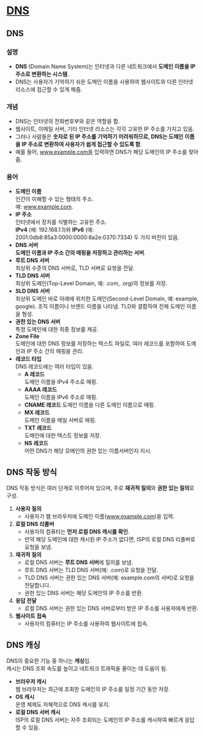# [DNS](https://aws.amazon.com/ko/route53/what-is-dns/)

## DNS

### 설명

* **DNS** (Domain Name System)는 인터넷과 다른 네트워크에서 **도메인 이름을 IP 주소로 변환하는 시스템**.  
* DNS는 사용자가 기억하기 쉬운 도메인 이름을 사용하여 웹사이트와 다른 인터넷 리소스에 접근할 수 있게 해줌.

### 개념

* DNS는 인터넷의 전화번호부와 같은 역할을 함.  
* 웹사이트, 이메일 서버, 기타 인터넷 리소스는 각각 고유한 IP 주소를 가지고 있음.  
* 그러나 사람들은 **숫자로 된 IP 주소를 기억하기 어려워하므로, DNS는 도메인 이름을 IP 주소로 변환하여 사용자가 쉽게 접근할 수 있도록 함**.  
* 예를 들어, www.example.com을 입력하면 DNS가 해당 도메인의 IP 주소를 찾아줌.

### 용어

* **도메인 이름**  
인간이 이해할 수 있는 형태의 주소.  
예: www.example.com.
* **IP 주소**  
인터넷에서 장치를 식별하는 고유한 주소.  
**IPv4** (예: 192.168.1.1)와 **IPv6** (예: 2001:0db8:85a3:0000:0000:8a2e:0370:7334) 두 가지 버전이 있음.
* **DNS 서버**  
**도메인 이름과 IP 주소 간의 매핑을 저장하고 관리하는 서버**.
* **루트 DNS 서버**  
최상위 수준의 DNS 서버로, TLD 서버로 요청을 전달.
* **TLD DNS 서버**  
최상위 도메인(Top-Level Domain, 예: .com, .org)의 정보를 저장.
* **SLD DNS 서버**  
최상위 도메인 바로 아래에 위치한 도메인(Second-Level Domain, 예: example, google). 조직 이름이나 브랜드 이름을 나타냄. TLD와 결합하여 전체 도메인 이름을 형성.
* **권한 있는 DNS 서버**  
특정 도메인에 대한 최종 정보를 제공.
* **Zone File**  
도메인에 대한 DNS 정보를 저장하는 텍스트 파일로, 여러 레코드를 포함하여 도메인과 IP 주소 간의 매핑을 관리.
* **레코드 타입**  
DNS 레코드에는 여러 타입이 있음.
    * **A 레코드**  
    도메인 이름을 IPv4 주소로 매핑.
    * **AAAA 레코드**  
    도메인 이름을 IPv6 주소로 매핑.
    * **CNAME 레코드** 
    도메인 이름을 다른 도메인 이름으로 매핑.
    * **MX 레코드**  
    도메인 이름을 메일 서버로 매핑.
    * **TXT 레코드**  
    도메인에 대한 텍스트 정보를 저장.
    * **NS 레코드**  
    어떤 DNS가 해당 모메인의 권한 있는 이름서버인지 지시.

## DNS 작동 방식

DNS 작동 방식은 여러 단계로 이루어져 있으며, 주로 **재귀적 질의**와 **권한 있는 질의**로 구성.

1. **사용자 질의**  
    * 사용자가 웹 브라우저에 도메인 이름(www.example.com)을 입력.
2. **로컬 DNS 리졸버**  
    * 사용자의 컴퓨터는 **먼저 로컬 DNS 캐시를 확인**.  
    * 만약 해당 도메인에 대한 캐시된 IP 주소가 없다면, ISP의 로컬 DNS 리졸버로 요청을 보냄.
3. **재귀적 질의**  
    * 로컬 DNS 서버는 **루트 DNS 서버**에 질의를 보냄.
    * 루트 DNS 서버는 TLD DNS 서버(예: .com)로 요청을 전달.
    * TLD DNS 서버는 권한 있는 DNS 서버(예: example.com의 서버)로 요청을 전달합니다.
    * 권한 있는 DNS 서버는 해당 도메인의 IP 주소를 반환.
4. **응답 전달**  
    * 로컬 DNS 서버는 권한 있는 DNS 서버로부터 받은 IP 주소를 사용자에게 반환.
5. **웹사이트 접속**  
    * 사용자의 컴퓨터는 IP 주소를 사용하여 웹사이트에 접속.

## DNS 캐싱

DNS의 중요한 기능 중 하나는 **캐싱**임.  
캐시는 DNS 조회 속도를 높이고 네트워크 트래픽을 줄이는 데 도움이 됨.

* **브라우저 캐시**  
웹 브라우저는 최근에 조회한 도메인의 IP 주소를 일정 기간 동안 저장.
* **OS 캐시**  
운영 체제도 자체적으로 DNS 캐시를 유지.
* **로컬 DNS 서버 캐시**  
ISP의 로컬 DNS 서버는 자주 조회되는 도메인의 IP 주소를 캐시하여 빠르게 응답할 수 있음.